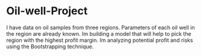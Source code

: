 # Oil-well-Project
I have data on oil samples from three regions. Parameters of each oil well in the region are already known. Im building a model that will help to pick the region with the highest profit margin. Im analyzing potential profit and risks using the Bootstrapping technique.
